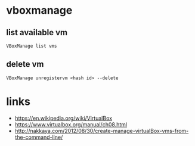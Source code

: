 # vboxmanage

## list available vm

```
VBoxManage list vms
```

## delete vm

```
VBoxManage unregistervm <hash id> --delete
```

# links

* https://en.wikipedia.org/wiki/VirtualBox
* https://www.virtualbox.org/manual/ch08.html
* http://nakkaya.com/2012/08/30/create-manage-virtualBox-vms-from-the-command-line/

